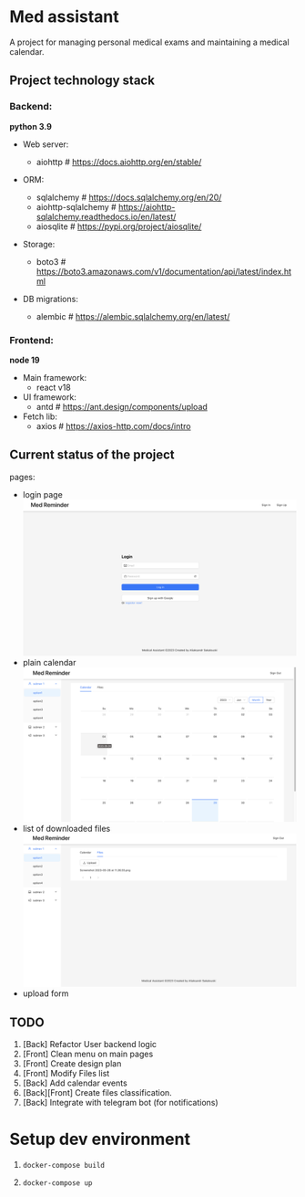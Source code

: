# Med assistant 

A project for managing personal medical exams and maintaining a medical calendar.

## Project technology stack
### Backend:

**python 3.9**

- Web server:
    - aiohttp # https://docs.aiohttp.org/en/stable/
- ORM:
    - sqlalchemy # https://docs.sqlalchemy.org/en/20/
    - aiohttp-sqlalchemy # https://aiohttp-sqlalchemy.readthedocs.io/en/latest/
    - aiosqlite # https://pypi.org/project/aiosqlite/

- Storage:
    - boto3 # https://boto3.amazonaws.com/v1/documentation/api/latest/index.html

- DB migrations:
    - alembic # https://alembic.sqlalchemy.org/en/latest/

### Frontend:

**node 19**

- Main framework:
    - react v18
- UI framework:
    - antd # https://ant.design/components/upload
- Fetch lib:
    - axios # https://axios-http.com/docs/intro

## Current status of the project
pages:
- login page ![logn page](./files/login_page.png)
- plain calendar ![calendar page](./files/calendar_page.png)
- list of downloaded files ![files page](./files/files_list.png)
- upload form

## TODO

1. [Back] Refactor User backend logic
2. [Front] Clean menu on main pages 
2. [Front] Create design plan
2. [Front] Modify Files list
3. [Back] Add calendar events
4. [Back][Front] Create files classification.
5. [Back] Integrate with telegram bot (for notifications)

# Setup dev environment


1. `docker-compose build`

2. `docker-compose up`
